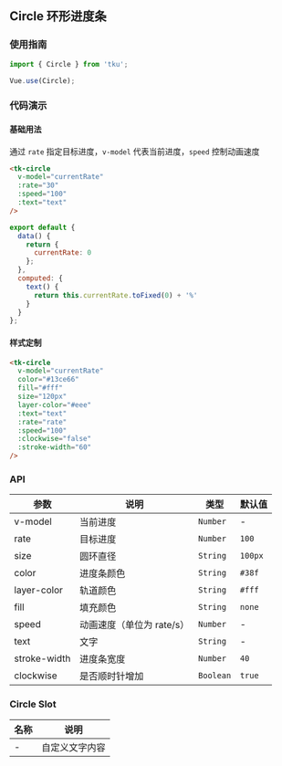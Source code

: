 ## Circle 环形进度条

### 使用指南
``` javascript
import { Circle } from 'tku';

Vue.use(Circle);
```

### 代码演示

#### 基础用法
通过 `rate` 指定目标进度，`v-model` 代表当前进度，`speed` 控制动画速度

```html
<tk-circle
  v-model="currentRate"
  :rate="30"
  :speed="100"
  :text="text"
/>
```

``` javascript
export default {
  data() {
    return {
      currentRate: 0
    };
  },
  computed: {
    text() {
      return this.currentRate.toFixed(0) + '%'
    }
  }
};
```

#### 样式定制

```html
<tk-circle
  v-model="currentRate"
  color="#13ce66"
  fill="#fff"
  size="120px"
  layer-color="#eee"
  :text="text"
  :rate="rate"
  :speed="100"
  :clockwise="false"
  :stroke-width="60"
/>
```


### API

| 参数 | 说明 | 类型 | 默认值 |
|-----------|-----------|-----------|-------------|
| v-model | 当前进度 | `Number` | - |
| rate | 目标进度 | `Number` | `100` |
| size | 圆环直径 | `String` | `100px` |
| color | 进度条颜色 | `String` | `#38f` |
| layer-color | 轨道颜色 | `String` | `#fff` |
| fill | 填充颜色 | `String` | `none` |
| speed | 动画速度（单位为 rate/s）| `Number` | - |
| text | 文字 | `String` | - |
| stroke-width | 进度条宽度 | `Number` | `40` |
| clockwise | 是否顺时针增加 | `Boolean` | `true` |

### Circle Slot

| 名称 | 说明 |
|-----------|-----------|
| - | 自定义文字内容 |
